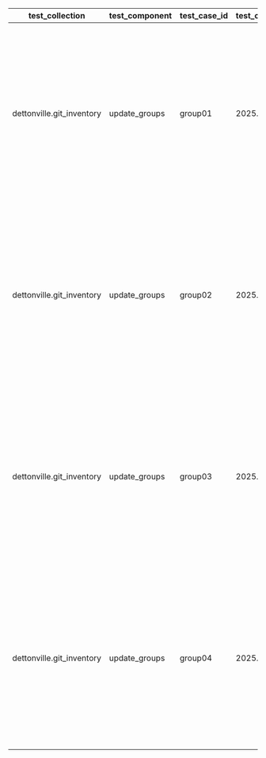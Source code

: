 | test_collection | test_component | test_case_id | test_collection_version | test_description | test_job_link | test_component_git_branch | test_component_git_commit_hash | test_failed | test_date | assertions | test_details_link |
| --- | --- | --- | --- | --- | --- | --- | --- | --- | --- | --- | --- |
| dettonville.git_inventory | update_groups | group01 | 2025.7.30 | Add groups | [test job link](https://jenkins.admin.dettonville.int/job/INFRA/job/repo-test-automation/job/ansible-git-inventory/job/run-module-tests/job/main/17/) | main | 9f7c157 | True | 2025-08-02T14:53:32Z | {'validate_changed': {'failed': True, 'msg': 'Assertion failed'}, 'validate_failed': {'failed': True, 'msg': 'Assertion failed'}, 'validate_message': {'failed': True, 'msg': 'Assertion failed'}, 'validate_results': {'failed': True, 'msg': 'Difference found between test_results and test_expected!'}} | [test details](./test_group01/test-results.detailed.yml) |
| dettonville.git_inventory | update_groups | group02 | 2025.7.30 | Update groups | [test job link](https://jenkins.admin.dettonville.int/job/INFRA/job/repo-test-automation/job/ansible-git-inventory/job/run-module-tests/job/main/17/) | main | 9f7c157 | True | 2025-08-02T14:53:32Z | {'validate_changed': {'failed': True, 'msg': 'Assertion failed'}, 'validate_failed': {'failed': True, 'msg': 'Assertion failed'}, 'validate_message': {'failed': True, 'msg': 'Assertion failed'}, 'validate_results': {'failed': True, 'msg': 'Difference found between test_results and test_expected!'}} | [test details](./test_group02/test-results.detailed.yml) |
| dettonville.git_inventory | update_groups | group03 | 2025.7.30 | Overwrite groups | [test job link](https://jenkins.admin.dettonville.int/job/INFRA/job/repo-test-automation/job/ansible-git-inventory/job/run-module-tests/job/main/17/) | main | 9f7c157 | True | 2025-08-02T14:53:32Z | {'validate_changed': {'failed': True, 'msg': 'Assertion failed'}, 'validate_failed': {'failed': True, 'msg': 'Assertion failed'}, 'validate_message': {'failed': True, 'msg': 'Assertion failed'}, 'validate_results': {'failed': True, 'msg': 'Difference found between test_results and test_expected!'}} | [test details](./test_group03/test-results.detailed.yml) |
| dettonville.git_inventory | update_groups | group04 | 2025.7.30 | Remove groups | [test job link](https://jenkins.admin.dettonville.int/job/INFRA/job/repo-test-automation/job/ansible-git-inventory/job/run-module-tests/job/main/17/) | main | 9f7c157 | True | 2025-08-02T14:53:32Z | {'validate_changed': {'failed': True, 'msg': 'Assertion failed'}, 'validate_failed': {'failed': True, 'msg': 'Assertion failed'}, 'validate_message': {'failed': True, 'msg': 'Assertion failed'}, 'validate_results': {'failed': True, 'msg': 'Difference found between test_results and test_expected!'}} | [test details](./test_group04/test-results.detailed.yml) |
